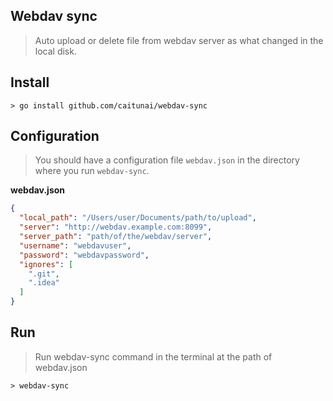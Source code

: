 Webdav sync
-----
> Auto upload or delete file from webdav server as what changed in the local disk.

## Install
```shell
> go install github.com/caitunai/webdav-sync
```

## Configuration
> You should have a configuration file `webdav.json` in the directory where you run `webdav-sync`.

**webdav.json**
```json
{
  "local_path": "/Users/user/Documents/path/to/upload",
  "server": "http://webdav.example.com:8099",
  "server_path": "path/of/the/webdav/server",
  "username": "webdavuser",
  "password": "webdavpassword",
  "ignores": [
    ".git",
    ".idea"
  ]
}
```

## Run
> Run webdav-sync command in the terminal at the path of webdav.json
```shell
> webdav-sync
```